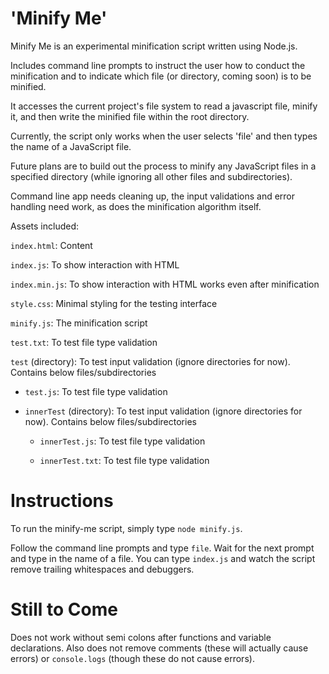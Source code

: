 # 'Minify Me' 

Minify Me is an experimental minification script written using Node.js.

Includes command line prompts to instruct the user how to conduct the minification and to indicate which file (or directory, coming soon) is to be minified.

It accesses the current project's file system to read a javascript file, minify it, and then write the minified file within the root directory.

Currently, the script only works when the user selects 'file' and then types the name of a JavaScript file. 

Future plans are to build out the process to minify any JavaScript files in a specified directory (while ignoring all other files and subdirectories).

Command line app needs cleaning up, the input validations and error handling need work, as does the minification algorithm itself.

Assets included:

`index.html`: Content

`index.js`: To show interaction with HTML

`index.min.js`: To show interaction with HTML works even after minification

`style.css`: Minimal styling for the testing interface

`minify.js`: The minification script

`test.txt`: To test file type validation

`test` (directory): To test input validation (ignore directories for now). Contains below files/subdirectories

   - `test.js`: To test file type validation

   - `innerTest` (directory): To test input validation (ignore directories for now). Contains below files/subdirectories
            
        - `innerTest.js`: To test file type validation

        - `innerTest.txt`: To test file type validation
        
        
# Instructions

To run the minify-me script, simply type `node minify.js`.
            
Follow the command line prompts and type `file`. Wait for the next prompt and type in the name of a file. You can type `index.js` and watch the script remove trailing whitespaces and debuggers.

# Still to Come

Does not work without semi colons after functions and variable declarations. Also does not remove comments (these will actually cause errors) or `console.logs` (though these do not cause errors).


